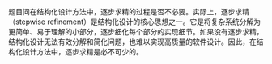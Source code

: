题目问在结构化设计方法中，逐步求精的过程是否不必要。实际上，逐步求精（stepwise refinement）是结构化设计的核心思想之一。它是将复杂系统分解为更简单、易于理解的小部分，逐步细化每个部分的实现细节。如果没有逐步求精，结构化设计无法有效分解和简化问题，也难以实现高质量的软件设计。因此，在结构化设计方法中，逐步求精是必不可少的。